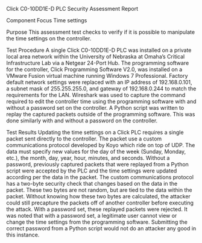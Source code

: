 Click C0-10DD1E-D PLC Security Assessment Report

Component Focus
Time settings

Purpose
This assessment test checks to verify if it is possible to manipulate the time settings on the controller.

Test Procedure
A single Click C0-10DD1E-D PLC was installed on a private local area network within the University of Nebraska at Omaha’s Critical Infrastructure Lab via a Netgear 24-Port Hub.  The programming software for the controller, Click Programming Software V2.0, was installed on a VMware Fusion virtual machine running Windows 7 Professional.  Factory default network settings were replaced with an IP address of 192.168.0.101, a subnet mask of 255.255.255.0, and gateway of 192.168.0.244 to match the requirements for the LAN.  Wireshark was used to capture the command required to edit the controller time using the programming software with and without a password set on the controller.  A Python script was written to replay the captured packets outside of the programming software.  This was done similarly with and without a password on the controller.

Test Results
Updating the time settings on a Click PLC requires a single packet sent directly to the controller.  The packet use a custom communications protocol developed by Koyo which ride on top of UDP.  The data must specify new values for the day of the week (Sunday, Monday, etc.), the month, day, year, hour, minutes, and seconds. Without a password, previously captured packets that were replayed from a Python script were accepted by the PLC and the time settings were updated according per the data in the packet.  The custom communications protocol has a two-byte security check that changes based on the data in the packet. These two bytes are not random, but are tied to the data within the packet. Without knowing how these two bytes are calculated, the attacker could still precapture the packets off of another controller before executing the attack.  With a password set, these replayed packets were rejected.  It was noted that with a password set, a legitimate user cannot view or change the time settings from the programming software.  Submitting the correct password from a Python script would not do an attacker any good in this instance.  
